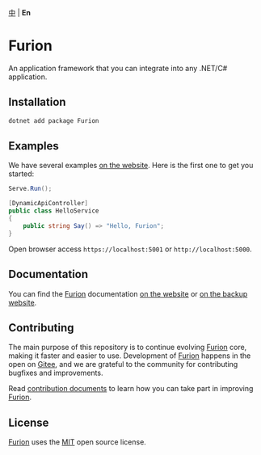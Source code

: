 [中](https://gitee.com/dotnetchina/Furion) | **En**

# Furion

An application framework that you can integrate into any .NET/C# application.

## Installation

```powershell
dotnet add package Furion
```

## Examples

We have several examples [on the website](https://furion.baiqian.ltd). Here is the first one to get you started:

```cs
Serve.Run();

[DynamicApiController]
public class HelloService
{
    public string Say() => "Hello, Furion";
}
```

Open browser access `https://localhost:5001` or `http://localhost:5000`.

## Documentation

You can find the [Furion](https://gitee.com/dotnetchina/Furion) documentation [on the website](https://furion.baiqian.ltd) or [on the backup website](https://furion.icu).

## Contributing

The main purpose of this repository is to continue evolving [Furion](https://gitee.com/dotnetchina/Furion) core, making it faster and easier to use. Development of [Furion](https://gitee.com/dotnetchina/Furion) happens in the open on [Gitee](https://gitee.com/dotnetchina/Furion), and we are grateful to the community for contributing bugfixes and improvements.

Read [contribution documents](https://furion.baiqian.ltd/docs/contribute) to learn how you can take part in improving [Furion](https://gitee.com/dotnetchina/Furion).

## License

[Furion](https://gitee.com/dotnetchina/Furion) uses the [MIT](https://gitee.com/dotnetchina/Furion/blob/v4/LICENSE) open source license.
